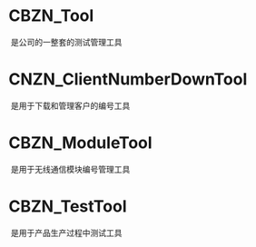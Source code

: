 # CBZN_Tool
  是公司的一整套的测试管理工具
# CNZN_ClientNumberDownTool
  是用于下载和管理客户的编号工具
# CBZN_ModuleTool
  是用于无线通信模块编号管理工具
# CBZN_TestTool
  是用于产品生产过程中测试工具
